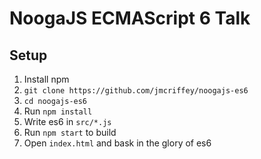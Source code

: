 NoogaJS ECMAScript 6 Talk
==

## Setup
1. Install npm
1. `git clone https://github.com/jmcriffey/noogajs-es6`
1. `cd noogajs-es6`
1. Run `npm install`
1. Write es6 in `src/*.js`
1. Run `npm start` to build
1. Open `index.html` and bask in the glory of es6
